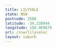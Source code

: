 ```yaml
---
title: LILYVALE
state: NSW
postcode: 2508
latitude: -34.230944
longitude: 150.969679
url: /nsw/lilyvale/
layout: suburb
---
```

